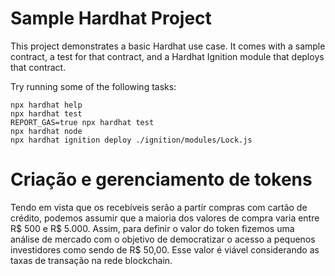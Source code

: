 # Sample Hardhat Project

This project demonstrates a basic Hardhat use case. It comes with a sample contract, a test for that contract, and a Hardhat Ignition module that deploys that contract.

Try running some of the following tasks:

```shell
npx hardhat help
npx hardhat test
REPORT_GAS=true npx hardhat test
npx hardhat node
npx hardhat ignition deploy ./ignition/modules/Lock.js
```

# Criação e gerenciamento de tokens

Tendo em vista que os recebíveis serão a partir compras com cartão de crédito, podemos assumir que a maioria dos valores de compra varia entre R$ 500 e R$ 5.000.
Assim, para definir o valor do token fizemos uma análise de mercado com o objetivo de democratizar o acesso a pequenos investidores como sendo de R$ 50,00. Esse valor é
viável considerando as taxas de transação na rede blockchain.

